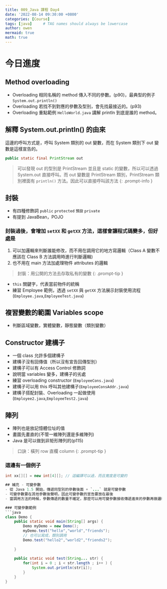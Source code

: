 ```yaml
---
title: 009_Java 課程 Day4
date: '2022-08-14 09:30:00 +0800'
categories: [Course]
tags: [java]     # TAG names should always be lowercase
author: owen
mermaid: true
math: true
---
```


# 今日進度

## Method overloading
- Overloading 相同名稱的 method 傳入不同的參數。(p90)，最典型的例子 `System.out.println()`
- Overloading 若找不到對應的參數及型別，會先找最接近的。(p93)
- Overloading 重點範例 `HelloWorld.java` 講解 println 到底是誰的 method。

## 解釋 System.out.println() 的由來
這邊的呼叫方式是，呼叫 System 類別的 out 變數，而在 System 類別下 out 變數是這樣宣告的。
```java
public static final PrintStream out
```

> 可以發現 out 的型別是 PrintStream 並且是 static 的變數，所以可以透過 System.out 直接呼叫。而 out 變數是 PrintStream 類別，PrintStream 類別裡面有 `println()` 方法。因此可以直接呼叫該方法
{: .prompt-info }

## 封裝
- 有四種修飾詞 `public` `protected` `預設` `private`
- 有提到 JavaBean，POJO

### 封裝過後，會增加 `setXX` 和 `getXX` 方法，這樣會讓程式碼變多，但好處是
1. 可以加邏輯來判斷誰能修改，而不用在調用它的地方寫邏輯（Class A 變數不應該在 Class B 方法調用時進行判斷邏輯)
2. 也不用在 main 方法加處理物件 attributes 的邏輯

> 封裝：用公開的方法去存取私有的變數
{: .prompt-tip }

- `this` 關鍵字，代表當前物件的統稱
- 練習 Employee 範例，透過 `setXX` 與 `getXX` 方法展示封裝使用流程 (`Employee.java`,`EmployeeTest.java`)

## 複習變數的範圍 Variables scope
- 判斷區域變數，實體變數，靜態變數（類別變數）

## Constructor 建構子
- 一個 class 允許多個建構子
- 建構子沒有回傳值（所以沒有宣告回傳型別）
- 建構子可以有 Access Control 修飾詞
- 說明當 variables 變多，建構子的劣處
- 練習 overloading constructor (`EmployeeCons.java`)
- 建構子可以用 this 呼叫其他建構子(`EmployeeConsAddr.java`)
- 建構子搭配封裝、Overloading 一起做使用 (`Employee2.java`,`EmployeeTest2.java`)

## 陣列
- 陣列也是放記憶體位址的值
- 畫圖先畫直的(不管一維陣列還是多維陣列)
- Java 是可以做到非矩形陣列的(p115)

> 口訣：橫列 row 直欄 column
{: .prompt-tip }

### 這邊有一個例子
```java
int xx[][] = new int[4][]; // 這編譯可以過，而且寬度是可變的

## 補充 - 可變參數 
- 從 Java 1.5 開始，傳遞同型別的參數後面 + `...` 就是可變參數
- 可變參數要在其他參數後聲明，因此可變參數的宣告要放在最後
- 當調用方法的時候，參數傳遞的數量不確定，那麼可以用可變參數接收傳遞進來的參數再做邏輯判斷

### 可變參數範例
```java
class Demo {
    public static void main(String[] args) {
        Demo myDemo = new Demo();
        myDemo.test("hello","world","friends");
        // 也可以寫成，類別調用
        Demo.test("hello2","world2","friends2");
        
    }
    
    public static void test(String... str) {
        for(int i = 0 ; i < str.length ; i++ ) {
            System.out.println(str[i]);
        }
    }
}
```